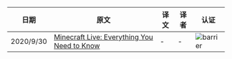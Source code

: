 |日期|原文|译文|译者|认证|
|---|---|---|---|---|
|2020/9/30|[Minecraft Live: Everything You Need to Know](https://www.minecraft.net/en-us/article/minecraft-live-everything-you-need-know)|-|-|![barrier](https://user-images.githubusercontent.com/15277496/76684847-3c2d4900-65dd-11ea-8d91-c7be623cf3d2.png)|
